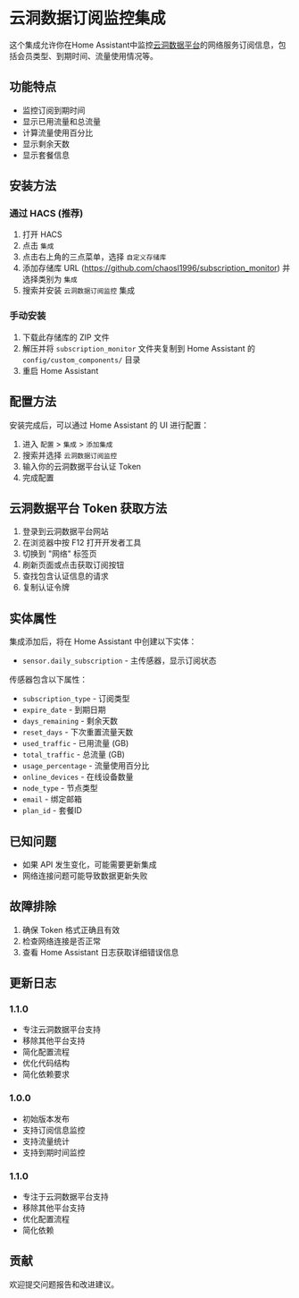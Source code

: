 # 云洞数据订阅监控集成

这个集成允许你在Home Assistant中监控[云洞数据平台](https://yundong.xn--xhq8sm16c5ls.com/#/register?code=NXp1KlCC)的网络服务订阅信息，包括会员类型、到期时间、流量使用情况等。

## 功能特点

- 监控订阅到期时间
- 显示已用流量和总流量
- 计算流量使用百分比
- 显示剩余天数
- 显示套餐信息

## 安装方法

### 通过 HACS (推荐)

1. 打开 HACS
2. 点击 `集成`
3. 点击右上角的三点菜单，选择 `自定义存储库`
4. 添加存储库 URL (https://github.com/chaosl1996/subscription_monitor) 并选择类别为 `集成`
5. 搜索并安装 `云洞数据订阅监控` 集成

### 手动安装

1. 下载此存储库的 ZIP 文件
2. 解压并将 `subscription_monitor` 文件夹复制到 Home Assistant 的 `config/custom_components/` 目录
3. 重启 Home Assistant

## 配置方法

安装完成后，可以通过 Home Assistant 的 UI 进行配置：

1. 进入 `配置` > `集成` > `添加集成`
2. 搜索并选择 `云洞数据订阅监控`
3. 输入你的云洞数据平台认证 Token
4. 完成配置

## 云洞数据平台 Token 获取方法

1. 登录到云洞数据平台网站
2. 在浏览器中按 F12 打开开发者工具
3. 切换到 "网络" 标签页
4. 刷新页面或点击获取订阅按钮
5. 查找包含认证信息的请求
6. 复制认证令牌

## 实体属性

集成添加后，将在 Home Assistant 中创建以下实体：

- `sensor.daily_subscription` - 主传感器，显示订阅状态

传感器包含以下属性：

- `subscription_type` - 订阅类型
- `expire_date` - 到期日期
- `days_remaining` - 剩余天数
- `reset_days` - 下次重置流量天数
- `used_traffic` - 已用流量 (GB)
- `total_traffic` - 总流量 (GB)
- `usage_percentage` - 流量使用百分比
- `online_devices` - 在线设备数量
- `node_type` - 节点类型
- `email` - 绑定邮箱
- `plan_id` - 套餐ID

## 已知问题

- 如果 API 发生变化，可能需要更新集成
- 网络连接问题可能导致数据更新失败

## 故障排除

1. 确保 Token 格式正确且有效
2. 检查网络连接是否正常
3. 查看 Home Assistant 日志获取详细错误信息

## 更新日志

### 1.1.0
- 专注云洞数据平台支持
- 移除其他平台支持
- 简化配置流程
- 优化代码结构
- 简化依赖要求

### 1.0.0
- 初始版本发布
- 支持订阅信息监控
- 支持流量统计
- 支持到期时间监控

### 1.1.0
- 专注于云洞数据平台支持
- 移除其他平台支持
- 优化配置流程
- 简化依赖

## 贡献

欢迎提交问题报告和改进建议。
